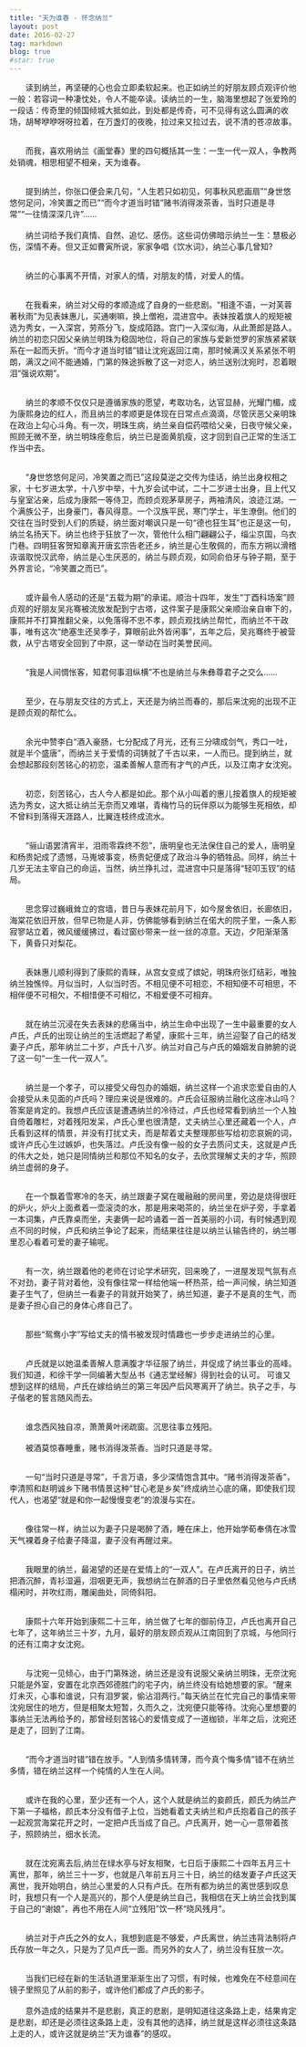 ```yaml
---
title: "天为谁春 - 怀念纳兰"
layout: post
date: 2016-02-27
tag: markdown
blog: true
#star: true
---
```


&ensp;&ensp;&ensp;&ensp;读到纳兰，再坚硬的心也会立即柔软起来。也正如纳兰的好朋友顾贞观评价他一般：若容词一种凄忱处，令人不能卒读。读纳兰的一生，脑海里想起了张爱玲的一段话：传奇里的倾国倾城大抵如此，到处都是传奇，可不见得有这么圆满的收场，胡琴咿咿呀呀拉着，在万盏灯的夜晚，拉过来又拉过去，说不清的苍凉故事。<br/><br/>


&ensp;&ensp;&ensp;&ensp;而我，喜欢用纳兰《画堂春》里的四句概括其一生：一生一代一双人，争教两处销魂，相思相望不相亲，天为谁春。<br/><br/>

&ensp;&ensp;&ensp;&ensp;提到纳兰，你张口便会来几句，“人生若只如初见，何事秋风悲画扇”“身世悠悠何足问，冷笑置之而已”“而今才道当时错”赌书消得泼茶香，当时只道是寻常”“一往情深深几许”......<br/><br/>
&ensp;&ensp;&ensp;&ensp;纳兰词给予我们真情、自然、追忆、感伤。这些词仿佛暗示纳兰一生：慧极必伤，深情不寿。但又正如曹寅所说，家家争唱《饮水词》，纳兰心事几曾知?<br/><br/>

&ensp;&ensp;&ensp;&ensp;纳兰的心事离不开情，对家人的情，对朋友的情，对爱人的情。<br/><br/>

&ensp;&ensp;&ensp;&ensp;在我看来，纳兰对父母的孝顺造成了自身的一些悲剧。“相逢不语，一对芙蓉著秋雨”为见表妹惠儿，买通喇嘛，换上僧袍，混进宫中。表妹按着旗人的规矩被选为秀女，一入深宫，劳燕分飞，旋成陌路。宫门一入深似海，从此萧郎是路人。纳兰的初恋只因父亲纳兰明珠为稳固地位，将自己的家族与爱新觉罗的家族紧紧联系在一起而夭折。“而今才道当时错”错让沈宛返回江南，那时候满汉关系紧张不明朗，满汉之间不能通婚，门第的殊途拆散了这一对恋人，纳兰送别沈宛时，忍着眼泪“强说欢期”。<br/><br/>

&ensp;&ensp;&ensp;&ensp;纳兰的孝顺不仅仅只是遵循家族的愿望，考取功名，达官显赫，光耀门楣，成为康熙身边的红人，而且纳兰的孝顺更是体现在日常点点滴滴，尽管厌恶父亲明珠在政治上勾心斗角。有一次，明珠生病，纳兰亲自偿药喂给父亲，日夜守候父亲，照顾无微不至，纳兰明珠痊愈后，纳兰已是面黄肌瘦，这才回到自己正常的生活工作当中去。<br/><br/>

&ensp;&ensp;&ensp;&ensp;“身世悠悠何足问，冷笑置之而已”这段莫逆之交传为佳话，纳兰出身权相之家，十七岁进太学，十八岁中举，十九岁会试中试，二十二岁进士出身，且上代又与皇室沾亲，后成为康熙一等侍卫，而顾贞观茅草房子，两袖清风，浪迹江湖。一个满族公子，出身豪门，春风得意。一个汉族平民，寒门学士，半生潦倒。他们的交往在当时受到人们的质疑，纳兰面对嘲讽只是一句“德也狂生耳”也正是这一句，纳兰名扬天下。纳兰也终于狂放了一次，管他什么相门翩翩公子，缁尘京国，乌衣门巷。四明狂客贺知章离开唐玄宗告老还乡，纳兰是心生敬佩的，而东方朔以滑稽诙谐取悦汉武帝，纳兰是心生厌恶的，纳兰与顾贞观，如同俞伯牙与钟子期，至于外界言论，“冷笑置之而已”。<br/><br/>

&ensp;&ensp;&ensp;&ensp;或许最令人感动的还是“五载为期”的承诺。顺治十四年，发生“丁酉科场案”顾贞观的好朋友吴兆骞被流放发配到宁古塔，这件案子是康熙父亲顺治亲自审下的，康熙并不打算推翻父亲，以免落得不忠不孝，顾贞观找纳兰帮忙，而纳兰不干政事，唯有这次“绝塞生还吴季子，算眼前此外皆闲事”，五年之后，吴兆骞终于被营救，从宁古塔安全回到了中原，这一举动在当时美誉民间。<br/><br/>

&ensp;&ensp;&ensp;&ensp;“我是人间惆怅客，知君何事泪纵横”不也是纳兰与朱彝尊君子之交么......<br/><br/>

&ensp;&ensp;&ensp;&ensp;至少，在与朋友交往的方式上，天还是为纳兰而春的，那后来沈宛的出现不正是顾贞观的帮忙么。<br/><br/>

&ensp;&ensp;&ensp;&ensp;余光中赞李白“酒入豪肠，七分配成了月光，还有三分啸成剑气，秀口一吐，就是半个盛唐”，而纳兰关于爱情的词铸就了千古以来，一人而已。提到纳兰，就会想起那段刻苦铭心的初恋，温柔善解人意而有才气的卢氏，以及江南才女沈宛。<br/><br/>

&ensp;&ensp;&ensp;&ensp;初恋，刻苦铭心，古人今人都是如此。那个从小叫着的惠儿按着旗人的规矩被选为秀女，这大抵让纳兰无奈而又难堪，青梅竹马的玩伴原以为能够生死相依，却不曾料到落得天涯路人，比翼连枝终成流水。<br/><br/>

&ensp;&ensp;&ensp;&ensp;“骊山语罢清宵半，泪雨零霖终不怨”，唐明皇也无法保住自己的爱人，唐明皇和杨贵妃成了遗憾，马嵬坡事变，杨贵妃便成了政治斗争的牺牲品。同样，纳兰十几岁无法主宰自己的命运，当然，纳兰挣扎过，混进宫中只是落得“轻叩玉钗”的结局。<br/><br/>

&ensp;&ensp;&ensp;&ensp;思念穿过巍峨耸立的宫墙，昔日与表妹花前月下，如今屋舍依旧，长廊依旧，海棠花依旧开放，但早已物是人非，仿佛能够看到纳兰在偌大的院子里，一条人影寂寥站立着，微风缓缓拂过，看过窗纱带来一丝一丝的凉意。天边，夕阳渐渐落下，黄昏只对梨花。<br/><br/>

&ensp;&ensp;&ensp;&ensp;表妹惠儿顺利得到了康熙的青睐，从宫女变成了嫔妃，明珠府张灯结彩，唯独纳兰独憔悴。月似当时，人似当时否。不相见便不可相恋，不相知便不可相思，不相伴便不可相欠，不相惜便不可相忆，不相爱便不可相弃。<br/><br/>

&ensp;&ensp;&ensp;&ensp;就在纳兰沉浸在失去表妹的悲痛当中，纳兰生命中出现了一生中最重要的女人卢氏，卢氏的出现让纳兰的生活燃起了希望，康熙十三年，纳兰迎娶了自己的结发妻子卢氏，那年纳兰二十岁，卢氏十八岁。纳兰对自己与卢氏的婚姻发自肺腑的说了这一句“一生一代一双人”。<br/><br/>

&ensp;&ensp;&ensp;&ensp;纳兰是一个孝子，可以接受父母包办的婚姻，纳兰这样一个追求恋爱自由的人会接受从未见面的卢氏吗？理应来说是很难的。卢氏会征服纳兰融化这座冰山吗？答案是肯定的。我想卢氏应该是遭遇纳兰的冷待过，卢氏也经常看到纳兰一个人独自倚着雕栏，对着残阳发呆，卢氏心里也很清楚，丈夫纳兰心里还藏着一个人，卢氏看到这样的情景，并没有打扰丈夫，而是帮着丈夫整理那些写给初恋哀婉的词，或许卢氏心生过嫉妒，也失落过。卢氏没有像一般的女子去质问丈夫，这就是卢氏的伟大之处，她只是同情纳兰和那位不知名的女子，去欣赏理解丈夫的才华，照顾纳兰虚弱的身子。<br/><br/>

&ensp;&ensp;&ensp;&ensp;在一个飘着雪寒冷的冬天，纳兰跟妻子窝在暖融融的房间里，旁边是烧得很旺的炉火，炉火上面煮着一壶滚烫的水，那是用来喝茶的，纳兰坐在炉子旁，手拿着一本词集，卢氏靠桌而坐，夫妻俩一起吟诵着一首一首美丽的小词，有时候遇到观点不同的时候，卢氏和纳兰争论了起来，而结果往往是以纳兰认输告终的，纳兰哪里忍心看着可爱的妻子输呢。<br/><br/>

&ensp;&ensp;&ensp;&ensp;有一次，纳兰跟着他的老师在讨论学术研究，回来晚了，一进屋发现气氛有点不对劲，妻子背对着他，没有像往常一样给他端一杯热茶，给一声问候，纳兰知道妻子生气了，但纳兰一看妻子的背就开始笑了，纳兰知道，妻子不是真的生气，而是妻子担心自己的身体心疼自己了。<br/><br/>

&ensp;&ensp;&ensp;&ensp;那些“鸳鸯小字”写给丈夫的情书被发现时情趣也一步步走进纳兰的心里。<br/><br/>

&ensp;&ensp;&ensp;&ensp;卢氏就是以她温柔善解人意满腹才华征服了纳兰，并促成了纳兰事业的高峰。我们知道，和徐干学一同编著大型丛书《通志堂经解》得到社会的认可。
可谁又想到这样的结局，卢氏在嫁给纳兰的第三年因产后风寒离开了纳兰。执子之手，与子偕老的誓言随风而去。<br/><br/>

&ensp;&ensp;&ensp;&ensp;谁念西风独自凉，萧萧黄叶闭疏窗。沉思往事立残阳。<br/><br/>
&ensp;&ensp;&ensp;&ensp;被酒莫惊春睡重，赌书消得泼茶香。当时只道是寻常。<br/><br/>

&ensp;&ensp;&ensp;&ensp;一句“当时只道是寻常”，千言万语，多少深情饱含其中。“赌书消得泼茶香”，李清照和赵明诚乡下赌书情景这种“甘心老是乡矣”终成纳兰心底的痛，即使我们现代人，也渴望“就是和你一起慢慢变老”的浪漫与实在。<br/><br/>

&ensp;&ensp;&ensp;&ensp;像往常一样，纳兰以为妻子只是喝醉了酒，睡在床上，他开始学荀奉倩在冰雪天气裸着身子给妻子降温，妻子没有再醒过来。<br/><br/>

&ensp;&ensp;&ensp;&ensp;我眼里的纳兰，最渴望的还是在爱情上的“一双人”。在卢氏离开的日子，纳兰把酒沉醉，青衫湿遍，泪咽更无声，我想纳兰在醉酒的日子里依然看见他与卢氏绣榻闲时，并吹红雨，雕阑曲处，同倚斜阳。<br/><br/>

&ensp;&ensp;&ensp;&ensp;康熙十六年开始到康熙二十三年，纳兰做了七年的御前侍卫，卢氏也离开自己七年了，这年纳兰三十岁，九月，最好的朋友顾贞观从江南回到了京城，与他同行的还有江南才女沈宛。<br/><br/>

&ensp;&ensp;&ensp;&ensp;与沈宛一见倾心，由于门第殊途，纳兰还是没有说服父亲纳兰明珠，无奈沈宛只能是外室，安置在北京西郊德胜门的宅子内，纳兰终没有给她想要的家。“醒来灯未灭，心事和谁说，只有泪罗裳，偷沾泪两行。”每天纳兰在忙完自己的事情来带沈宛居住的地方，但是相聚太短暂，久而久之，沈宛便只能等待。沈宛心里想要的事纳兰无法再给予的，那曾经刻苦铭心的爱情变成了一道枷锁，半年之后，沈宛还是走了，回到了江南。<br/><br/>

&ensp;&ensp;&ensp;&ensp;“而今才道当时错”错在放手。“人到情多情转薄，而今真个悔多情”错不在纳兰多情，错在纳兰这样一个纯情的人生在人间。<br/><br/>

&ensp;&ensp;&ensp;&ensp;或许在我的心里，至少还有一个人，这个人就是纳兰的妾颜氏，颜氏为纳兰产下第一子福格，颜氏本分没有借子上位，当她看着丈夫纳兰和卢氏抱着自己的孩子一起观赏海棠花开之时，一定把卢氏当成了自己。卢氏离开，她一心一意带着孩子，照顾纳兰，细水长流。<br/><br/>

&ensp;&ensp;&ensp;&ensp;就在沈宛离去后,纳兰在绿水亭与好友相聚，七日后于康熙二十四年五月三十离世，那年，纳兰三十一岁，也就是八年前五月三十日，纳兰的结发妻子卢氏这天离世，我开始明白，纳兰心里爱的人只有卢氏。在所有都为纳兰的离世感到叹息时，我想只有一个人是高兴的，那个人便是纳兰自己，我相信在天上纳兰会找到属于自己的“谢娘”，再也不用在人间“立残阳”饮一杯“晓风残月”。<br/><br/>

&ensp;&ensp;&ensp;&ensp;纳兰对于卢氏之外的女人，我想到底是不够爱，卢氏离世，纳兰违背法制将卢氏存放一年之久，只是为了见卢氏一面。而另外的女人了，纳兰没有狂放一次。<br/><br/>

&ensp;&ensp;&ensp;&ensp;当我们已经在新的生活轨道里渐渐生出了习惯，有时候，也难免在不经意间在镜子里照见了从前的影子，或许他们都成了卢氏的影子。<br/><br/>
&ensp;&ensp;&ensp;&ensp;意外造成的结果并不是悲剧，真正的悲剧，是明知道往这条路上走，结果肯定是悲剧，却还是必须往这条路上走，没有其他的选择，纳兰就是这样必须往这条路上走的人，或许这就是纳兰“天为谁春”的感叹。<br/><br/>

